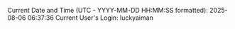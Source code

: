 Current Date and Time (UTC - YYYY-MM-DD HH:MM:SS formatted): 2025-08-06 06:37:36
Current User's Login: luckyaiman
